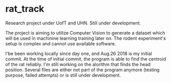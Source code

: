 # rat_track
Research project under UofT and UHN. Still under development. 

The project is aiming to utilize Computer Vision to generate a dataset which will be used in machinine learning training later on. The rodent experiment's setup is complex and cannot use available software.

I'be been working locally since day one, and Aug.26 2018 is my initial commit. At the time of initial commit, the program is able to find the centroid of the rat reliably. I'm still working on the alorithm that finds the head position. Several files are either not part of the program anymore (testing purpose, failed attempts) or is still under development. 
